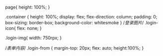 page{ 
  height: 100%; 
 } 
 
 .container { 
  height: 100%; 
  display: flex; 
  flex-direction: column; 
  padding: 0; 
  box-sizing: border-box; 
   background-color: whitesmoke
 } 
/*登录图片*/
 .login-icon{ 
  flex: none; 
 } 
  
 .login-img{ 
  width: 750rpx;
 } 
  
 /*表单内容*/
 .login-from { 
  margin-top: 20px; 
  flex: auto; 
  height:100%; 
 } 
